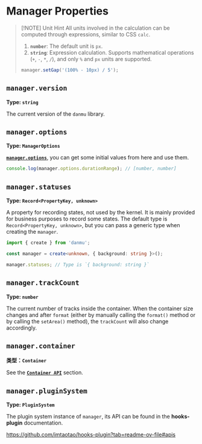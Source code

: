 # Manager Properties

> [!NOTE] Unit Hint
> All units involved in the calculation can be computed through expressions, similar to CSS `calc`.
>
> 1. **`number`**: The default unit is `px`.
> 2. **`string`**: Expression calculation. Supports mathematical operations (`+`, `-`, `*`, `/`), and only `%` and `px` units are supported.
>
> ```ts
> manager.setGap('(100% - 10px) / 5');
> ```

## `manager.version`

**Type: `string`**

The current version of the `danmu` library.

## `manager.options`

**Type: `ManagerOptions`**

[**`manager.options`**](./manager-configuration), you can get some initial values from here and use them.

```ts
console.log(manager.options.durationRange); // [number, number]
```

## `manager.statuses`

**Type: `Record<PropertyKey, unknown>`**

A property for recording states, not used by the kernel. It is mainly provided for business purposes to record some states. The default type is `Record<PropertyKey, unknown>`, but you can pass a generic type when creating the `manager`.

```ts {3}
import { create } from 'danmu';

const manager = create<unknown, { background: string }>();

manager.statuses; // Type is `{ background: string }`
```

## `manager.trackCount`

**Type: `number`**

The current number of tracks inside the container. When the container size changes and after `format` (either by manually calling the `format()` method or by calling the `setArea()` method), the `trackCount` will also change accordingly.

## `manager.container`

**类型：`Container`**

See the [**`Container API`**](./container-api) section.

## `manager.pluginSystem`

**Type: `PluginSystem`**

The plugin system instance of `manager`, its API can be found in the **hooks-plugin** documentation.

https://github.com/imtaotao/hooks-plugin?tab=readme-ov-file#apis
